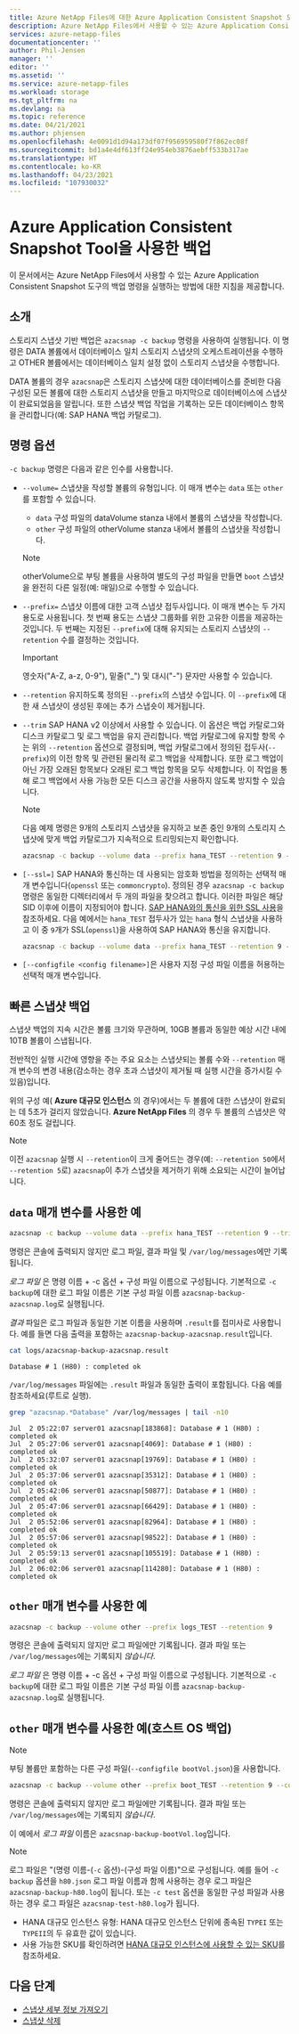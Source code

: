 ```yaml
---
title: Azure NetApp Files에 대한 Azure Application Consistent Snapshot 도구를 사용하여 백업 | Microsoft Docs
description: Azure NetApp Files에서 사용할 수 있는 Azure Application Consistent Snapshot 도구의 백업 명령을 실행하는 방법에 대한 지침을 제공합니다.
services: azure-netapp-files
documentationcenter: ''
author: Phil-Jensen
manager: ''
editor: ''
ms.assetid: ''
ms.service: azure-netapp-files
ms.workload: storage
ms.tgt_pltfrm: na
ms.devlang: na
ms.topic: reference
ms.date: 04/21/2021
ms.author: phjensen
ms.openlocfilehash: 4e0091d1d94a173df07f956959580f7f862ec08f
ms.sourcegitcommit: bd1a4e4df613ff24e954eb3876aebff533b317ae
ms.translationtype: HT
ms.contentlocale: ko-KR
ms.lasthandoff: 04/23/2021
ms.locfileid: "107930032"
---
```

# <a name="back-up-using-azure-application-consistent-snapshot-tool"></a>Azure Application Consistent Snapshot Tool을 사용한 백업

이 문서에서는 Azure NetApp Files에서 사용할 수 있는 Azure Application Consistent Snapshot 도구의 백업 명령을 실행하는 방법에 대한 지침을 제공합니다.

## <a name="introduction"></a>소개

스토리지 스냅샷 기반 백업은 `azacsnap -c backup` 명령을 사용하여 실행됩니다.  이 명령은 DATA 볼륨에서 데이터베이스 일치 스토리지 스냅샷의 오케스트레이션을 수행하고 OTHER 볼륨에서는 데이터베이스 일치 설정 없이 스토리지 스냅샷을 수행합니다.  

DATA 볼륨의 경우 `azacsnap`은 스토리지 스냅샷에 대한 데이터베이스를 준비한 다음 구성된 모든 볼륨에 대한 스토리지 스냅샷을 만들고 마지막으로 데이터베이스에 스냅샷이 완료되었음을 알립니다.  또한 스냅샷 백업 작업을 기록하는 모든 데이터베이스 항목을 관리합니다(예: SAP HANA 백업 카탈로그).

## <a name="command-options"></a>명령 옵션

`-c backup` 명령은 다음과 같은 인수를 사용합니다.

- `--volume=` 스냅샷을 작성할 볼륨의 유형입니다. 이 매개 변수는 `data` 또는 `other`를 포함할 수 있습니다.
  - `data` 구성 파일의 dataVolume stanza 내에서 볼륨의 스냅샷을 작성합니다.
  - `other` 구성 파일의 otherVolume stanza 내에서 볼륨의 스냅샷을 작성합니다.
  
  > [!NOTE]
  > otherVolume으로 부팅 볼륨을 사용하여 별도의 구성 파일을 만들면 `boot` 스냅샷을 완전히 다른 일정(예: 매일)으로 수행할 수 있습니다.

- `--prefix=` 스냅샷 이름에 대한 고객 스냅샷 접두사입니다. 이 매개 변수는 두 가지 용도로 사용됩니다. 첫 번째 용도는 스냅샷 그룹화를 위한 고유한 이름을 제공하는 것입니다. 두 번째는 지정된 `--prefix`에 대해 유지되는 스토리지 스냅샷의 `--retention` 수를 결정하는 것입니다.

    > [!IMPORTANT]
    > 영숫자("A-Z, a-z, 0-9"), 밑줄("_") 및 대시("-") 문자만 사용할 수 있습니다.

- `--retention` 유지하도록 정의된 `--prefix`의 스냅샷 수입니다. 이 `--prefix`에 대한 새 스냅샷이 생성된 후에는 추가 스냅숏이 제거됩니다.

- `--trim` SAP HANA v2 이상에서 사용할 수 있습니다. 이 옵션은 백업 카탈로그와 디스크 카탈로그 및 로그 백업을 유지 관리합니다. 백업 카탈로그에 유지할 항목 수는 위의 `--retention` 옵션으로 결정되며, 백업 카탈로그에서 정의된 접두사(`--prefix`)의 이전 항목 및 관련된 물리적 로그 백업을 삭제합니다. 또한 로그 백업이 아닌 가장 오래된 항목보다 오래된 로그 백업 항목을 모두 삭제합니다. 이 작업을 통해 로그 백업에서 사용 가능한 모든 디스크 공간을 사용하지 않도록 방지할 수 있습니다.

  > [!NOTE]
  > 다음 예제 명령은 9개의 스토리지 스냅샷을 유지하고 보존 중인 9개의 스토리지 스냅샷에 맞게 백업 카탈로그가 지속적으로 트리밍되는지 확인합니다.

    ```bash
    azacsnap -c backup --volume data --prefix hana_TEST --retention 9 --trim
    ```

- `[--ssl=]` SAP HANA와 통신하는 데 사용되는 암호화 방법을 정의하는 선택적 매개 변수입니다(`openssl` 또는 `commoncrypto`). 정의된 경우 `azacsnap -c backup` 명령은 동일한 디렉터리에서 두 개의 파일을 찾으려고 합니다. 이러한 파일은 해당 SID 이후에 이름이 지정되어야 합니다. [SAP HANA와의 통신을 위한 SSL 사용](azacsnap-installation.md#using-ssl-for-communication-with-sap-hana)을 참조하세요. 다음 예에서는 `hana_TEST` 접두사가 있는 `hana` 형식 스냅샷을 사용하고 이 중 `9`개가 SSL(`openssl`)을 사용하여 SAP HANA와 통신을 유지합니다.

    ```bash
    azacsnap -c backup --volume data --prefix hana_TEST --retention 9 --trim --ssl=openssl
    ```

- `[--configfile <config filename>]`은 사용자 지정 구성 파일 이름을 허용하는 선택적 매개 변수입니다.

## <a name="snapshot-backups-are-fast"></a>빠른 스냅샷 백업

스냅샷 백업의 지속 시간은 볼륨 크기와 무관하며, 10GB 볼륨과 동일한 예상 시간 내에 10TB 볼륨이 스냅됩니다.  

전반적인 실행 시간에 영향을 주는 주요 요소는 스냅샷되는 볼륨 수와 `--retention` 매개 변수의 변경 내용(감소하는 경우 초과 스냅샷이 제거될 때 실행 시간을 증가시킬 수 있음)입니다.

위의 구성 예( **Azure 대규모 인스턴스** 의 경우)에서는 두 볼륨에 대한 스냅샷이 완료되는 데 5초가 걸리지 않았습니다. **Azure NetApp Files** 의 경우 두 볼륨의 스냅샷은 약 60초 정도 걸립니다.

> [!NOTE]
> 이전 `azacsnap` 실행 시 `--retention`이 크게 줄어드는 경우(예: `--retention 50`에서 `--retention 5`로) `azacsnap`이 추가 스냅샷을 제거하기 위해 소요되는 시간이 늘어납니다.

## <a name="example-with-data-parameter"></a>`data` 매개 변수를 사용한 예

```bash
azacsnap -c backup --volume data --prefix hana_TEST --retention 9 --trim
```

명령은 콘솔에 출력되지 않지만 로그 파일, 결과 파일 및 `/var/log/messages`에만 기록됩니다.

*로그 파일* 은 명령 이름 + -c 옵션 + 구성 파일 이름으로 구성됩니다. 기본적으로 `-c backup`에 대한 로그 파일 이름은 기본 구성 파일 이름 `azacsnap-backup-azacsnap.log`로 실행됩니다.

*결과* 파일은 로그 파일과 동일한 기본 이름을 사용하며 `.result`를 접미사로 사용합니다. 예를 들면 다음 출력을 포함하는 `azacsnap-backup-azacsnap.result`입니다.

```bash
cat logs/azacsnap-backup-azacsnap.result
```

```output
Database # 1 (H80) : completed ok
```

`/var/log/messages` 파일에는 `.result` 파일과 동일한 출력이 포함됩니다. 다음 예를 참조하세요(루트로 실행).

```bash
grep "azacsnap.*Database" /var/log/messages | tail -n10
```

```output
Jul  2 05:22:07 server01 azacsnap[183868]: Database # 1 (H80) : completed ok
Jul  2 05:27:06 server01 azacsnap[4069]: Database # 1 (H80) : completed ok
Jul  2 05:32:07 server01 azacsnap[19769]: Database # 1 (H80) : completed ok
Jul  2 05:37:06 server01 azacsnap[35312]: Database # 1 (H80) : completed ok
Jul  2 05:42:06 server01 azacsnap[50877]: Database # 1 (H80) : completed ok
Jul  2 05:47:06 server01 azacsnap[66429]: Database # 1 (H80) : completed ok
Jul  2 05:52:06 server01 azacsnap[82964]: Database # 1 (H80) : completed ok
Jul  2 05:57:06 server01 azacsnap[98522]: Database # 1 (H80) : completed ok
Jul  2 05:59:13 server01 azacsnap[105519]: Database # 1 (H80) : completed ok
Jul  2 06:02:06 server01 azacsnap[114280]: Database # 1 (H80) : completed ok
```

## <a name="example-with-other-parameter"></a>`other` 매개 변수를 사용한 예

```bash
azacsnap -c backup --volume other --prefix logs_TEST --retention 9
```

명령은 콘솔에 출력되지 않지만 로그 파일에만 기록됩니다.  결과 파일 또는 `/var/log/messages`에는 기록되지 _않습니다_.

*로그 파일* 은 명령 이름 + -c 옵션 + 구성 파일 이름으로 구성됩니다. 기본적으로 `-c backup`에 대한 로그 파일 이름은 기본 구성 파일 이름 `azacsnap-backup-azacsnap.log`로 실행됩니다.

## <a name="example-with-other-parameter-to-backup-host-os"></a>`other` 매개 변수를 사용한 예(호스트 OS 백업)

> [!NOTE]
> 부팅 볼륨만 포함하는 다른 구성 파일(`--configfile bootVol.json`)을 사용합니다.

```bash
azacsnap -c backup --volume other --prefix boot_TEST --retention 9 --configfile bootVol.json
```

명령은 콘솔에 출력되지 않지만 로그 파일에만 기록됩니다.  결과 파일 또는 `/var/log/messages`에는 기록되지 _않습니다_.

이 예에서 *로그 파일* 이름은 `azacsnap-backup-bootVol.log`입니다.

> [!NOTE]
> 로그 파일은 "(명령 이름-(`-c` 옵션)-(구성 파일 이름)"으로 구성됩니다.  예를 들어 `-c backup` 옵션을 `h80.json` 로그 파일 이름과 함께 사용하는 경우 로그 파일은 `azacsnap-backup-h80.log`이 됩니다.  또는 `-c test` 옵션을 동일한 구성 파일과 사용하는 경우 로그 파일은 `azacsnap-test-h80.log`가 됩니다.

- HANA 대규모 인스턴스 유형: HANA 대규모 인스턴스 단위에 종속된 `TYPEI` 또는 `TYPEII`의 두 유효한 값이 있습니다.
- 사용 가능한 SKU를 확인하려면 [HANA 대규모 인스턴스에 사용할 수 있는 SKU](../virtual-machines/workloads/sap/hana-available-skus.md)를 참조하세요.

## <a name="next-steps"></a>다음 단계

- [스냅샷 세부 정보 가져오기](azacsnap-cmd-ref-details.md)
- [스냅샷 삭제](azacsnap-cmd-ref-delete.md)
